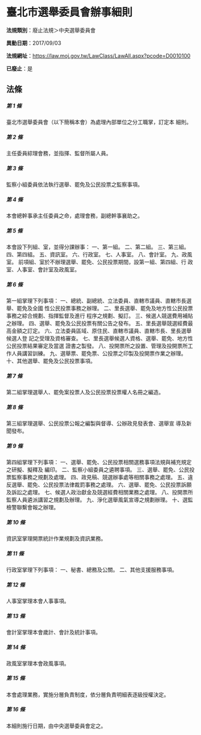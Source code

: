 # 臺北市選舉委員會辦事細則

**法規類別**：廢止法規＞中央選舉委員會

**異動日期**：2017/09/03  

**法規網址**：https://law.moj.gov.tw/LawClass/LawAll.aspx?pcode=D0010100

**已廢止**：是



## 法條
##### 第 1 條
臺北市選舉委員會（以下簡稱本會）為處理內部單位之分工職掌，訂定本
細則。

##### 第 2 條
主任委員綜理會務，並指揮、監督所屬人員。

##### 第 3 條
監察小組委員依法執行選舉、罷免及公民投票之監察事項。

##### 第 4 條
本會總幹事承主任委員之命，處理會務，副總幹事襄助之。

##### 第 5 條
本會設下列組、室，並得分課辦事：
一、第一組。
二、第二組。
三、第三組。
四、第四組。
五、資訊室。
六、行政室。
七、人事室。
八、會計室。
九、政風室。
前項組、室於不辦理選舉、罷免、公民投票期間，設第一組、第四組、行
政室、人事室、會計室及政風室。

##### 第 6 條
第一組掌理下列事項：
一、總統、副總統、立法委員、直轄市議員、直轄市長選舉、罷免及全國
    性公民投票事務之辦理。
二、里長選舉、罷免及地方性公民投票事務之綜合規劃、指揮監督及進行
    程序之規劃、擬訂。
三、候選人競選費用補貼之辦理。
四、選舉、罷免及公民投票有關公告之發布。
五、里長選舉競選經費最高金額之訂定。
六、立法委員區域、原住民、直轄市議員、直轄市長、里長選舉候選人登
    記之受理及資格審查。
七、里長選舉候選人資格、選舉、罷免、地方性公民投票結果審定及當選
    證書之製發。
八、投開票所之設置、管理及投開票所工作人員講習訓練。
九、選舉票、罷免票、公投票之印製及投開票作業之辦理。
十、其他選舉、罷免及公民投票事項。

##### 第 7 條
第二組掌理選舉人、罷免案投票人及公民投票投票權人名冊之編造。

##### 第 8 條
第三組掌理選舉、公民投票公報之編製與督導、公辦政見發表會、選舉宣
導及新聞發布。

##### 第 9 條
第四組掌理下列事項：
一、選舉、罷免、公民投票相關選務事項法規與補充規定之研擬、擬釋及
    編印。
二、監察小組委員之遴聘事項。
三、選舉、罷免、公民投票監察事務之規劃及處理。
四、政見稿、競選辦事處等相關事務之處理。
五、違反選舉、罷免、公民投票法律裁罰事務之處理。
六、選舉、罷免、公民投票訴願及訴訟之處理。
七、候選人政治獻金及競選經費相關業務之處理。
八、投開票所監察人員遴派講習之規劃及辦理。
九、淨化選舉風氣宣導之規劃辦理。
十、選監檢警聯繫會報之辦理。

##### 第 10 條
資訊室掌理開票統計作業規劃及資訊業務。

##### 第 11 條
行政室掌理下列事項：
一、秘書、總務及公關。
二、其他支援服務事項。

##### 第 12 條
人事室掌理本會人事事項。

##### 第 13 條
會計室掌理本會歲計、會計及統計事項。

##### 第 14 條
政風室掌理本會政風事項。

##### 第 15 條
本會處理業務，實施分層負責制度，依分層負責明細表逐級授權決定。

##### 第 16 條
本細則施行日期，由中央選舉委員會定之。


